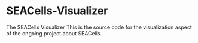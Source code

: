 # SEACells-Visualizer
The SEACells Visualizer
This is the source code for the visualization aspect of the ongoing project about SEACells. 

